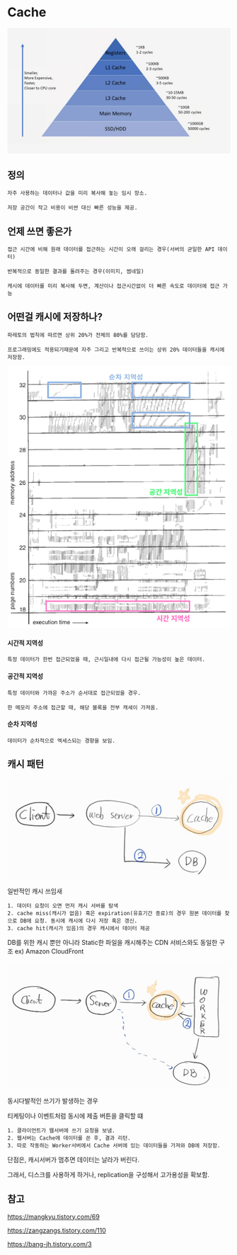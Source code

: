 # Cache 

![cache](../images/cache/cache.png)

## 정의 

    자주 사용하는 데이터나 값을 미리 복사해 놓는 임시 장소.

    저장 공간이 작고 비용이 비싼 대신 빠른 성능을 제공.

## 언제 쓰면 좋은가 

    접근 시간에 비해 원래 데이터를 접근하는 시간이 오래 걸리는 경우(서버의 균일한 API 데이터)

    반복적으로 동일한 결과를 돌려주는 경우(이미지, 썸네일)

    캐시에 데이터를 미리 복사해 두면, 계산이나 접근시간없이 더 빠른 속도로 데이터에 접근 가능

## 어떤걸 캐시에 저장하나?

    파레토의 법칙에 따르면 상위 20%가 전체의 80%를 담당함. 

    프로그래밍에도 적용되기때문에 자주 그리고 반복적으로 쓰이는 상위 20% 데이터들을 캐시에 저장함.

![address](../images/cache/address.png)

#### 시간적 지역성

    특정 데이터가 한번 접근되었을 때, 근시일내에 다시 접근될 가능성이 높은 데이터.

#### 공간적 지역성

    특정 데이터와 가까운 주소가 순서대로 접근되었을 경우.

    한 메모리 주소에 접근할 때, 해당 블록을 전부 캐세이 가져옴.

#### 순차 지역성

    데이터가 순차적으로 엑세스되는 경향을 보임.

## 캐시 패턴

![pattern1](../images/cache/pattern1.jpeg)

일반적인 캐시 쓰임새

    1. 데이터 요청이 오면 먼저 캐시 서버를 탐색
    2. cache miss(캐시가 없음) 혹은 expiration(유효기간 종료)의 경우 원본 데이터를 찾으로 DB에 요청. 동시에 캐시에 다시 저장 혹은 갱신.
    3. cache hit(캐시가 있음)의 경우 캐시에서 데이터 제공

DB를 위한 캐시 뿐만 아니라 Static한 파일을 캐시해주는 CDN 서비스와도 동일한 구조 ex) Amazon CloudFront

![pattern2](../images/cache/pattern2.jpeg)

동시다발적인 쓰기가 발생하는 경우

티케팅이나 이벤트처럼 동시에 제출 버튼을 클릭할 떄

    1. 클라이언트가 웹서버에 쓰기 요청을 보냄.
    2. 웹서버는 Cache에 데이터를 쓴 후, 결과 리턴.
    3. 따로 작동하는 Worker서버에서 Cache 서버에 있는 데이터들을 가져와 DB에 저장함.

단점은, 캐시서버가 멈추면 데이터는 날라가 버린다. 

그래서, 디스크를 사용하게 하거나, replication을 구성해서 고가용성을 확보함.


## 참고

https://mangkyu.tistory.com/69

https://zangzangs.tistory.com/110

https://bang-jh.tistory.com/3